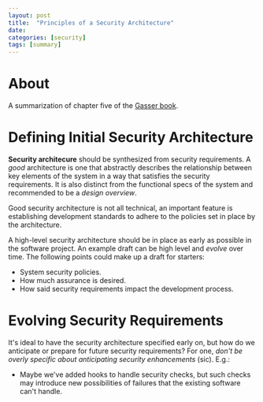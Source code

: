 ```yaml
---
layout: post
title:  "Principles of a Security Architecture"
date:   
categories: [security]
tags: [summary]
---
```

# About
A summarization of chapter five of the [Gasser book]().

# Defining Initial Security Architecture
__Security architecure__ should be synthesized from security requirements. A _good_ architecture is one that abstractly describes the relationship between key elements of the system in a way that satisfies the security requirements. It is also distinct from the functional specs of the system and recommended to be a _design overview_.

Good security architecture is not all technical, an important feature is establishing development standards to adhere to the policies set in place by the architecture.

A high-level security architecture should be in place as early as possible in the software project. An example draft can be high level and _evolve_ over time. The following points could make up a draft for starters:

* System security policies.
* How much assurance is desired.
* How said security requirements impact the development process.

# Evolving Security Requirements
It's ideal to have the security architecture specified early on, but how do we anticipate or prepare for future security requirements? For one, _don't be overly specific about anticipating security enhancements_ (sic). E.g.:

* Maybe we've added hooks to handle security checks, but such checks may introduce new possibilities of failures that the existing software can't handle.